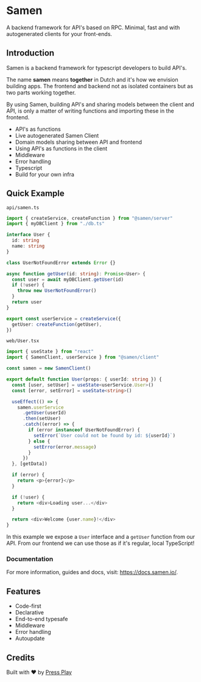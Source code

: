 # Samen

A backend framework for API's based on RPC. Minimal, fast and with autogenerated clients for your front-ends.

## Introduction

Samen is a backend framework for typescript developers to build API's.

The name **samen** means **together** in Dutch and it's how we envision building apps. The frontend and backend not as isolated containers but as two parts working together.

By using Samen, building API's and sharing models between the client and API, is only a matter of writing functions and importing these in the frontend.

- API's as functions
- Live autogenerated Samen Client
- Domain models sharing between API and frontend
- Using API's as functions in the client
- Middleware
- Error handling
- Typescript
- Build for your own infra

## Quick Example

`api/samen.ts`

```ts
import { createService, createFunction } from "@samen/server"
import { myDBClient } from "./db.ts"

interface User {
  id: string
  name: string
}

class UserNotFoundError extends Error {}

async function getUser(id: string): Promise<User> {
  const user = await myDBClient.getUser(id)
  if (!user) {
    throw new UserNotFoundError()
  }
  return user
}

export const userService = createService({
  getUser: createFunction(getUser),
})
```

`web/User.tsx`

```ts
import { useState } from "react"
import { SamenClient, userService } from "@samen/client"

const samen = new SamenClient()

export default function User(props: { userId: string }) {
  const [user, setUser] = useState<userService.User>()
  const [error, setError] = useState<string>()

  useEffect(() => {
    samen.userService
      .getUser(userId)
      .then(setUser)
      .catch((error) => {
        if (error instanceof UserNotFoundError) {
          setError(`User could not be found by id: ${userId}`)
        } else {
          setError(error.message)
        }
      })
  }, [getData])

  if (error) {
    return <p>{error}</p>
  }

  if (!user) {
    return <div>Loading user...</div>
  }

  return <div>Welcome {user.name}!</div>
}
```

In this example we expose a `User` interface and a `getUser` function from our API. From our frontend we can use those as if it's regular, local TypeScript!

### Documentation

For more information, guides and docs, visit: https://docs.samen.io/.

## Features

- Code-first
- Declarative
- End-to-end typesafe
- Middleware
- Error handling
- Autoupdate

## Credits

Built with ♥️ by [Press Play](https://pressplay.dev)
